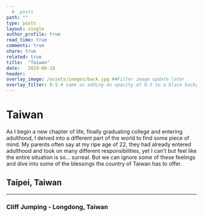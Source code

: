 ```yaml
---
  # _posts
path: ""
type: posts
layout: single
author_profile: true
read_time: true
comments: true
share: true
related: true
title:  "Taiwan"
date:   2019-06-18
header:
overlay_image: /assets/images/back.jpg ##Filler image update later
overlay_filter: 0.5 # same as adding an opacity of 0.5 to a black background
---
```


# Taiwan #

As I begin a new chapter of life, finally graduating college and entering adulthood, I delved into a different part of the world to find some piece of mind. My parents often say at my ripe age of 22, they had already entered adulthood and took on many different responsibilities, yet I can't but feel like the entire situation is so... surreal. But we can ignore some of these feelings and dive into some of the blessings the country of Taiwan has to offer.

## Taipei, Taiwan ##

---

### Cliff Jumping - Longdong, Taiwan ###


